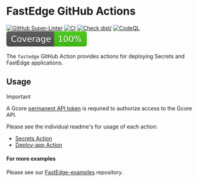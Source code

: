 # FastEdge GitHub Actions

[![GitHub Super-Linter](https://github.com/gcore-github-actions/fastedge/actions/workflows/linter.yml/badge.svg)](https://github.com/gcore-github-actions/fastedge/actions/workflows/linter.yml)
[![CI](https://github.com/gcore-github-actions/fastedge/actions/workflows/ci.yml/badge.svg)](https://github.com/gcore-github-actions/fastedge/actions/workflows/ci.yml)
[![Check dist/](https://github.com/gcore-github-actions/fastedge/actions/workflows/check-dist.yml/badge.svg)](https://github.com/gcore-github-actions/fastedge/actions/workflows/check-dist.yml)
[![CodeQL](https://github.com/gcore-github-actions/fastedge/actions/workflows/codeql-analysis.yml/badge.svg)](https://github.com/gcore-github-actions/fastedge/actions/workflows/codeql-analysis.yml)
[![Coverage](./badges/coverage.svg)](./badges/coverage.svg)

The `fastedge` GitHub Action provides actions for deploying Secrets and FastEdge
applications.

## Usage

> [!IMPORTANT]
>
> A Gcore
> [permanent API token](https://gcore.com/docs/account-settings/create-use-or-delete-a-permanent-api-token)
> is required to authorize access to the Gcore API.

Please see the individual readme's for usage of each action:

- [Secrets Action](./secrets/SECRETS.md)
- [Deploy-app Action](./deploy-app/DEPLOY-APP.md)

#### For more examples

Please see our
[FastEdge-examples](https://github.com/G-Core/FastEdge-examples/blob/main/github-actions/README.md)
repository.
